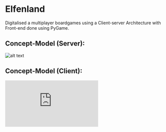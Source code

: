 # Elfenland
Digitalised a multiplayer boardgames using a Client-server Architecture with Front-end done using PyGame.

## Concept-Model (Server):
![alt text](http://url/to/img.png)

## Concept-Model (Client):
![alt text](https://github.com/linusfoo/Elfenland/blob/main/Concept%20Model%20Client.pdf)

